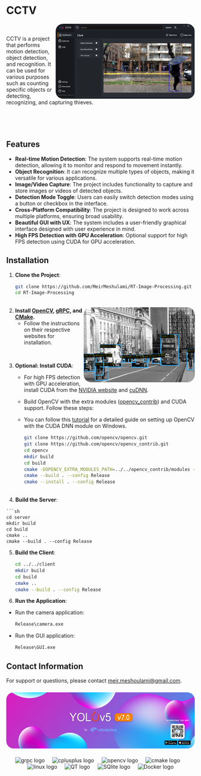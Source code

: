 # CCTV

<div align="center">
   &nbsp;&nbsp;<img align="right" height="200" style="border-radius:20px;" src="/resources/app.png" />&nbsp;&nbsp;
</div>


CCTV is a project that performs motion detection, object detection, and recognition. It can be used for various purposes such as counting specific objects or detecting, recognizing, and capturing thieves.


&nbsp;&nbsp;

&nbsp;&nbsp;

## Features

- **Real-time Motion Detection**: The system supports real-time motion detection, allowing it to monitor and respond to movement instantly.
- **Object Recognition**: It can recognize multiple types of objects, making it versatile for various applications.
- **Image/Video Capture**: The project includes functionality to capture and store images or videos of detected objects.
- **Detection Mode Toggle**: Users can easily switch detection modes using a button or checkbox in the interface.
- **Cross-Platform Compatibility**: The project is designed to work across multiple platforms, ensuring broad usability.
- **Beautiful GUI with UX**: The system includes a user-friendly graphical interface designed with user experience in mind.
- **High FPS Detection with GPU Acceleration**: Optional support for high FPS detection using CUDA for GPU acceleration.

## Installation
   1. **Clone the Project**:
      ```sh
      git clone https://github.com/MeirMeshulami/RT-Image-Processing.git
      cd RT-Image-Processing
   
   <div align="center">
      <img align="right" height="200" style=border-radius:20px src="/resources/detection_image.png"  />
   </div>
   
   2. **Install [OpenCV](https://opencv.org/releases/), [gRPC](https://github.com/grpc/grpc), and [CMake](https://cmake.org/download/).**
      - Follow the instructions on their respective websites for installation.
     
&nbsp;

3. **Optional: Install CUDA**:

     - For high FPS detection with GPU acceleration, install CUDA from the [NVIDIA website](https://developer.nvidia.com/cuda-downloads) and [cuDNN](https://developer.nvidia.com/cudnn).
     - Build OpenCV with the extra modules ([opencv_contrib](https://github.com/opencv/opencv_contrib)) and CUDA support. Follow these steps:
     - You can follow this [tutorial](https://techzizou.in/setup-opencv-dnn-cuda-module-for-windows/) for a detailed guide on setting up OpenCV with the CUDA DNN module on Windows.
       
       ```sh
       git clone https://github.com/opencv/opencv.git
       git clone https://github.com/opencv/opencv_contrib.git
       cd opencv
       mkdir build
       cd build
       cmake -DOPENCV_EXTRA_MODULES_PATH=../../opencv_contrib/modules -DWITH_CUDA=ON ..
       cmake --build . --config Release
       cmake --install . --config Release
    
&nbsp;
4. **Build the Server**:
   
    ```sh
    cd server
    mkdir build
    cd build
    cmake ..
    cmake --build . --config Release


5. **Build the Client**:
   
    ```sh
    cd ../../client
    mkdir build
    cd build
    cmake ..
    cmake --build . --config Release


7. **Run the Application**:
  - Run the camera application:
    
    ```sh
    Release\camera.exe

  - Run the GUI application:
    
    ```sh
    Release\GUI.exe

## Contact Information
For support or questions, please contact meir.meshoulami@gmail.com.

###

<div align="center">
    <img align="center" height="150" style=border-radius:20px; src="/resources/yolov5.png"  />
</div>

###

<div align="center">
  <img src="https://miro.medium.com/v2/resize:fit:560/0*OhqRsVej30htIkDL.png" height="30" alt="grpc logo"  />
  <img width="12" />
  <img src="https://cdn.jsdelivr.net/gh/devicons/devicon/icons/cplusplus/cplusplus-original.svg" height="30" alt="cplusplus logo"  />
  <img width="12" />
  <img src="https://cdn.jsdelivr.net/gh/devicons/devicon/icons/opencv/opencv-original.svg" height="30" alt="opencv logo"  />
  <img width="12" />
  <img src="https://cdn.jsdelivr.net/gh/devicons/devicon/icons/cmake/cmake-original.svg" height="30" alt="cmake logo"  />
  <img width="12" />
  <img src="https://cdn.jsdelivr.net/gh/devicons/devicon/icons/linux/linux-original.svg" height="30" alt="linux logo"  />
  <img width="12" />
  <img src="https://upload.wikimedia.org/wikipedia/commons/thumb/8/81/Qt_logo_neon_2022.svg/224px-Qt_logo_neon_2022.svg.png" height="30" alt="QT logo"  />
  <img width="12" />
  <img src="https://upload.wikimedia.org/wikipedia/commons/thumb/3/38/SQLite370.svg/382px-SQLite370.svg.png" height="30" alt="SQlite logo"  />
  <img width="12" />
  <img src="https://upload.wikimedia.org/wikipedia/commons/7/79/Docker_%28container_engine%29_logo.png" height="30" alt="Docker logo"  />
</div>



